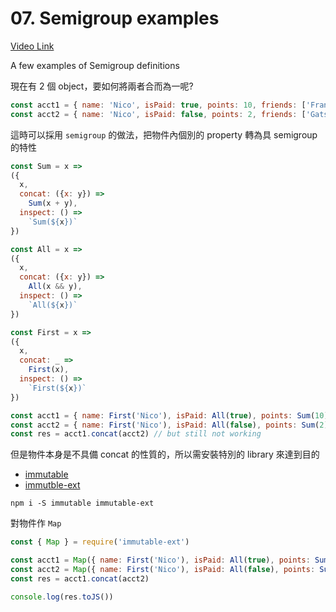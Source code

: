# 07. Semigroup examples
[Video Link](https://egghead.io/lessons/javascript-semigroup-examples)

A few examples of Semigroup definitions

現在有 2 個 object，要如何將兩者合而為一呢?
```Javascript
const acct1 = { name: 'Nico', isPaid: true, points: 10, friends: ['Franklin'] }
const acct2 = { name: 'Nico', isPaid: false, points: 2, friends: ['Gatsby'] }
```

這時可以採用 `semigroup` 的做法，把物件內個別的 property 轉為具 semigroup 的特性
```Javascript
const Sum = x =>
({
  x,
  concat: ({x: y}) =>
    Sum(x + y),
  inspect: () =>
    `Sum(${x})`
})

const All = x =>
({
  x,
  concat: ({x: y}) =>
    All(x && y),
  inspect: () =>
    `All(${x})`
})

const First = x =>
({
  x,
  concat: _ =>
    First(x),
  inspect: () =>
    `First(${x})`
})

const acct1 = { name: First('Nico'), isPaid: All(true), points: Sum(10), friends: ['Franklin'] }
const acct2 = { name: First('Nico'), isPaid: All(false), points: Sum(2), friends: ['Gatsby'] }
const res = acct1.concat(acct2) // but still not working
```
但是物件本身是不具備 concat 的性質的，所以需安裝特別的 library 來達到目的
* [immutable](https://github.com/facebook/immutable-js)
* [immutble-ext](https://github.com/DrBoolean/immutable-ext)
```shell
npm i -S immutable immutable-ext
````
對物件作 `Map`
```Javascript
const { Map } = require('immutable-ext')

const acct1 = Map({ name: First('Nico'), isPaid: All(true), points: Sum(10), friends: ['Franklin'] })
const acct2 = Map({ name: First('Nico'), isPaid: All(false), points: Sum(2), friends: ['Gatsby'] })
const res = acct1.concat(acct2)

console.log(res.toJS())    
```
